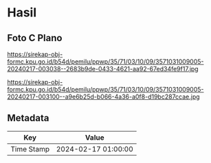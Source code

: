 # Hasil

## Foto C Plano

https://sirekap-obj-formc.kpu.go.id/b54d/pemilu/ppwp/35/71/03/10/09/3571031009005-20240217-003038--2683b9de-0433-4621-aa92-67ed34fe9f17.jpg

https://sirekap-obj-formc.kpu.go.id/b54d/pemilu/ppwp/35/71/03/10/09/3571031009005-20240217-003100--a9e6b25d-b066-4a36-a0f8-d19bc287ccae.jpg


## Metadata

| Key        | Value               |
| ---------- | ------------------- |
| Time Stamp | 2024-02-17 01:00:00 |



